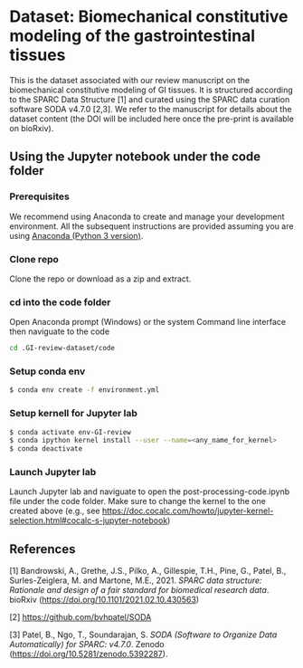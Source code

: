 # Dataset: Biomechanical constitutive modeling of the gastrointestinal tissues
This is the dataset associated with our review manuscript on the biomechanical constitutive modeling of GI tissues. It is structured according to the SPARC Data Structure [1] and curated using the SPARC data curation software SODA v4.7.0 [2,3]. We refer to the manuscript for details about the dataset content (the DOI will be included here once the pre-print is available on bioRxiv).

## Using the Jupyter notebook under the code folder

### Prerequisites 
We recommend using Anaconda to create and manage your development environment. All the subsequent instructions are provided assuming you are using [Anaconda (Python 3 version)](https://www.anaconda.com/products/individual).

### Clone repo
Clone the repo or download as a zip and extract.

### cd into the code folder

Open Anaconda prompt (Windows) or the system Command line interface then naviguate to the code
```sh
cd .GI-review-dataset/code

```

### Setup conda env
```sh
$ conda env create -f environment.yml
```

### Setup kernell for Jupyter lab
```sh
$ conda activate env-GI-review
$ conda ipython kernel install --user --name=<any_name_for_kernel>
$ conda deactivate
```
### Launch Jupyter lab
Launch Jupyter lab and naviguate to open the post-processing-code.ipynb file under the code folder. Make sure to change the kernel to the one created above (e.g., see https://doc.cocalc.com/howto/jupyter-kernel-selection.html#cocalc-s-jupyter-notebook)


## References
[1] Bandrowski, A., Grethe, J.S., Pilko, A., Gillespie, T.H., Pine, G., Patel, B., Surles-Zeiglera, M. and Martone, M.E., 2021. *SPARC data structure: Rationale and design of a fair standard for biomedical research data*. bioRxiv (https://doi.org/10.1101/2021.02.10.430563)

[2] https://github.com/bvhpatel/SODA

[3] Patel, B., Ngo, T., Soundarajan, S. *SODA (Software to Organize Data Automatically) for SPARC: v4.7.0*. Zenodo (https://doi.org/10.5281/zenodo.5392287). 
